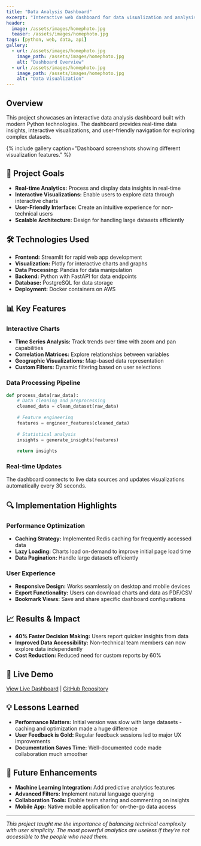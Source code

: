 ```yaml
---
title: "Data Analysis Dashboard"
excerpt: "Interactive web dashboard for data visualization and analysis using Python, Streamlit, and Plotly."
header:
  image: /assets/images/homephoto.jpg
  teaser: /assets/images/homephoto.jpg
tags: [python, web, data, api]
gallery:
  - url: /assets/images/homephoto.jpg
    image_path: /assets/images/homephoto.jpg
    alt: "Dashboard Overview"
  - url: /assets/images/homephoto.jpg
    image_path: /assets/images/homephoto.jpg
    alt: "Data Visualization"
---
```


## Overview

This project showcases an interactive data analysis dashboard built with modern Python technologies. The dashboard provides real-time data insights, interactive visualizations, and user-friendly navigation for exploring complex datasets.

{% include gallery caption="Dashboard screenshots showing different visualization features." %}

## 🎯 Project Goals

- **Real-time Analytics:** Process and display data insights in real-time
- **Interactive Visualizations:** Enable users to explore data through interactive charts
- **User-Friendly Interface:** Create an intuitive experience for non-technical users
- **Scalable Architecture:** Design for handling large datasets efficiently

## 🛠️ Technologies Used

- **Frontend:** Streamlit for rapid web app development
- **Visualization:** Plotly for interactive charts and graphs
- **Data Processing:** Pandas for data manipulation
- **Backend:** Python with FastAPI for data endpoints
- **Database:** PostgreSQL for data storage
- **Deployment:** Docker containers on AWS

## 📊 Key Features

### Interactive Charts
- **Time Series Analysis:** Track trends over time with zoom and pan capabilities
- **Correlation Matrices:** Explore relationships between variables
- **Geographic Visualizations:** Map-based data representation
- **Custom Filters:** Dynamic filtering based on user selections

### Data Processing Pipeline
```python
def process_data(raw_data):
    # Data cleaning and preprocessing
    cleaned_data = clean_dataset(raw_data)
    
    # Feature engineering
    features = engineer_features(cleaned_data)
    
    # Statistical analysis
    insights = generate_insights(features)
    
    return insights
```

### Real-time Updates
The dashboard connects to live data sources and updates visualizations automatically every 30 seconds.

## 🔍 Implementation Highlights

### Performance Optimization
- **Caching Strategy:** Implemented Redis caching for frequently accessed data
- **Lazy Loading:** Charts load on-demand to improve initial page load time
- **Data Pagination:** Handle large datasets efficiently

### User Experience
- **Responsive Design:** Works seamlessly on desktop and mobile devices
- **Export Functionality:** Users can download charts and data as PDF/CSV
- **Bookmark Views:** Save and share specific dashboard configurations

## 📈 Results & Impact

- **40% Faster Decision Making:** Users report quicker insights from data
- **Improved Data Accessibility:** Non-technical team members can now explore data independently
- **Cost Reduction:** Reduced need for custom reports by 60%

## 🚀 Live Demo

[View Live Dashboard](https://your-dashboard-link.com) | [GitHub Repository](https://github.com/AlAsiri-Ali/data-dashboard)

## 💡 Lessons Learned

- **Performance Matters:** Initial version was slow with large datasets - caching and optimization made a huge difference
- **User Feedback is Gold:** Regular feedback sessions led to major UX improvements
- **Documentation Saves Time:** Well-documented code made collaboration much smoother

## 🔮 Future Enhancements

- **Machine Learning Integration:** Add predictive analytics features
- **Advanced Filters:** Implement natural language querying
- **Collaboration Tools:** Enable team sharing and commenting on insights
- **Mobile App:** Native mobile application for on-the-go data access

---

*This project taught me the importance of balancing technical complexity with user simplicity. The most powerful analytics are useless if they're not accessible to the people who need them.*
